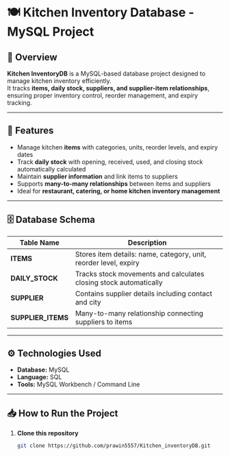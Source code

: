 # 🍽️ Kitchen Inventory Database - MySQL Project

## 📖 Overview
**Kitchen InventoryDB** is a MySQL-based database project designed to manage kitchen inventory efficiently.  
It tracks **items, daily stock, suppliers, and supplier-item relationships**, ensuring proper inventory control, reorder management, and expiry tracking.

---

## 🧩 Features
- Manage kitchen **items** with categories, units, reorder levels, and expiry dates  
- Track **daily stock** with opening, received, used, and closing stock automatically calculated  
- Maintain **supplier information** and link items to suppliers  
- Supports **many-to-many relationships** between items and suppliers  
- Ideal for **restaurant, catering, or home kitchen inventory management**

---

## 🗄️ Database Schema
| Table Name | Description |
|-------------|--------------|
| **ITEMS** | Stores item details: name, category, unit, reorder level, expiry |
| **DAILY_STOCK** | Tracks stock movements and calculates closing stock automatically |
| **SUPPLIER** | Contains supplier details including contact and city |
| **SUPPLIER_ITEMS** | Many-to-many relationship connecting suppliers to items |

---

## ⚙️ Technologies Used
- **Database:** MySQL  
- **Language:** SQL  
- **Tools:** MySQL Workbench / Command Line  

---

## 📥 How to Run the Project
1. **Clone this repository**
   ```bash
   git clone https://github.com/prawin5557/Kitchen_inventoryDB.git
